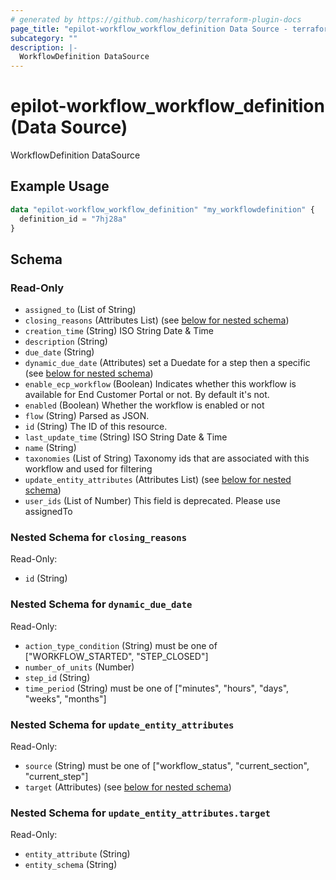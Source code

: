 ```yaml
---
# generated by https://github.com/hashicorp/terraform-plugin-docs
page_title: "epilot-workflow_workflow_definition Data Source - terraform-provider-epilot-workflow"
subcategory: ""
description: |-
  WorkflowDefinition DataSource
---
```


# epilot-workflow_workflow_definition (Data Source)

WorkflowDefinition DataSource

## Example Usage

```terraform
data "epilot-workflow_workflow_definition" "my_workflowdefinition" {
  definition_id = "7hj28a"
}
```

<!-- schema generated by tfplugindocs -->
## Schema

### Read-Only

- `assigned_to` (List of String)
- `closing_reasons` (Attributes List) (see [below for nested schema](#nestedatt--closing_reasons))
- `creation_time` (String) ISO String Date & Time
- `description` (String)
- `due_date` (String)
- `dynamic_due_date` (Attributes) set a Duedate for a step then a specific (see [below for nested schema](#nestedatt--dynamic_due_date))
- `enable_ecp_workflow` (Boolean) Indicates whether this workflow is available for End Customer Portal or not. By default it's not.
- `enabled` (Boolean) Whether the workflow is enabled or not
- `flow` (String) Parsed as JSON.
- `id` (String) The ID of this resource.
- `last_update_time` (String) ISO String Date & Time
- `name` (String)
- `taxonomies` (List of String) Taxonomy ids that are associated with this workflow and used for filtering
- `update_entity_attributes` (Attributes List) (see [below for nested schema](#nestedatt--update_entity_attributes))
- `user_ids` (List of Number) This field is deprecated. Please use assignedTo

<a id="nestedatt--closing_reasons"></a>
### Nested Schema for `closing_reasons`

Read-Only:

- `id` (String)


<a id="nestedatt--dynamic_due_date"></a>
### Nested Schema for `dynamic_due_date`

Read-Only:

- `action_type_condition` (String) must be one of ["WORKFLOW_STARTED", "STEP_CLOSED"]
- `number_of_units` (Number)
- `step_id` (String)
- `time_period` (String) must be one of ["minutes", "hours", "days", "weeks", "months"]


<a id="nestedatt--update_entity_attributes"></a>
### Nested Schema for `update_entity_attributes`

Read-Only:

- `source` (String) must be one of ["workflow_status", "current_section", "current_step"]
- `target` (Attributes) (see [below for nested schema](#nestedatt--update_entity_attributes--target))

<a id="nestedatt--update_entity_attributes--target"></a>
### Nested Schema for `update_entity_attributes.target`

Read-Only:

- `entity_attribute` (String)
- `entity_schema` (String)
